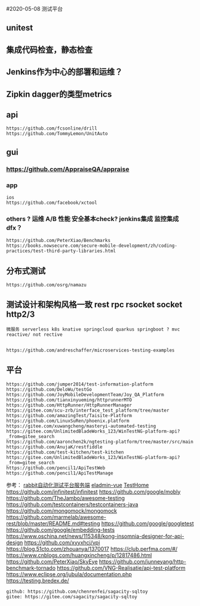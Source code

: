 #2020-05-08  测试平台

## unitest

## 集成代码检查，静态检查

## Jenkins作为中心的部署和运维？

## Zipkin dagger的类型metrics


## api

    https://github.com/fcsonline/drill
    https://github.com/TommyLemon/UnitAuto



## gui

### https://github.com/AppraiseQA/appraise

### app

    ios  
    https://github.com/facebook/xctool



### others ? 运维 A/B 性能 安全基本check? jenkins集成 监控集成 dfx？
    https://github.com/PeterXiao/Benchmarks
    https://books.nowsecure.com/secure-mobile-development/zh/coding-practices/test-third-party-libraries.html
    

## 分布式测试

    https://github.com/osrg/namazu

##  测试设计和架构风格一致  rest rpc rsocket socket http2/3  
    微服务 serverless k8s knative springcloud quarkus springboot ? mvc  
    reactive/ not rective


    https://github.com/andreschaffer/microservices-testing-examples    



## 平台
    https://github.com/jumper2014/test-information-platform
    https://github.com/DeloWu/testGo
    https://github.com/JoyMobileDevelopmentTeam/Joy_QA_Platform
    https://github.com/tianxinyueming/httprunnerMTO
    https://github.com/HttpRunner/HttpRunnerManager
    https://gitee.com/scu-zrb/interface_test_platform/tree/master
    https://github.com/amazingTest/Taisite-Platform
    https://github.com/LinuxSuRen/phoenix.platform
    https://gitee.com/xuwangcheng/masteryi-automated-testing
    https://gitee.com/UnlimitedBladeWorks_123/WinTestNG-platform-api?_from=gitee_search
    https://github.com/aaronchen2k/ngtesting-platform/tree/master/src/main
    https://github.com/AnujaK/restfiddle
    https://github.com/test-kitchen/test-kitchen
    https://gitee.com/UnlimitedBladeWorks_123/WinTestNG-platform-api?_from=gitee_search
    https://github.com/pencil1/ApiTestWeb
    https://github.com/pencil1/ApiTestManage




参考：
    [rabbit自动化测试平台服务端](https://gitee.com/tuzikuaipao/rabbit_test_platform_server?_from=gitee_search)
    [eladmin-vue](https://juejin.im/post/59097cd7a22b9d0065fb61d2)
    [TestHome](https://testerhome.com/opensource_projects)
    https://github.com/infinitest/infinitest
    https://github.com/google/mobly
    https://github.com/TheJambo/awesome-testing
    https://github.com/testcontainers/testcontainers-java
    https://github.com/mongomock/mongomock
    https://github.com/marmelab/awesome-rest/blob/master/README.md#testing
    https://github.com/google/googletest
    https://github.com/google/embedding-tests
    https://www.oschina.net/news/115348/kong-insomnia-designer-for-api-design
    https://github.com/xyyxhcj/vpi
    https://blog.51cto.com/zhouanya/1370017
    https://club.perfma.com/#/
    https://www.cnblogs.com/huangxincheng/p/12817486.html
    https://github.com/PeterXiao/SkyEye
    https://github.com/junneyang/http-benchmark-tornado
    https://github.com/VNG-Realisatie/api-test-platform
    https://www.eclipse.org/jubula/documentation.php
    https://testing.bredex.de/

    github: https://github.com/chenrenfei/sagacity-sqltoy
    gitee: https://gitee.com/sagacity/sagacity-sqltoy


